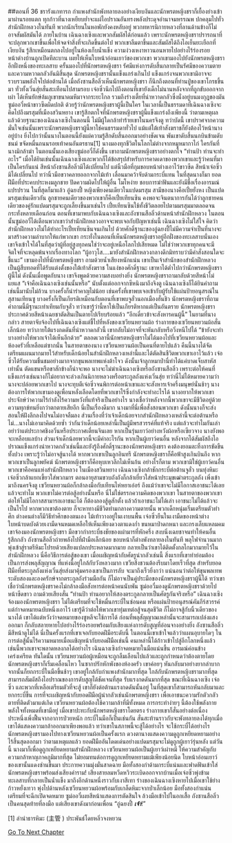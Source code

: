##ตอนที่ 36 ชรารังแกทารก
กำแพงสำนักพังทลายลงอย่างเงียบงันและนักพรตหญิงชราก็เยื้องย่างเข้ามาผ่านรอยแตก
ทุกก้าวที่นางเหยียบย่ำจะแผ่ไอปราณอันทรงพลังประดุจอำนาจมหรรณพ ปกคลุมไปทั่วสำนักฝึกหลวงในทันที
พวกนักเรียนในหอพักยังคงหลับอยู่ พวกทหารนิกายหลวงที่ลานด้านข้างก็ไม่อาจสัมผัสมันได้
ภายในบ้าน เฉินฉางเซิงและพวกสัมผัสได้ก่อนแล้ว เพราะนักพรตหญิงชราปรารถนาที่จะปลุกพวกเขาขึ้นเพื่อให้จดจำสิ่งที่จะเกิดขึ้นต่อไป
พวกเขาลืมตาขึ้นและสัมผัสได้ถึงไอเย็นยะเยือกที่เงียบงัน รู้สึกเหมือนตกลงไปอยู่ในห้องเก็บน้ำแข็ง ความง่วงเหงาหาวนอนหายไปอย่างไร้ร่องรอย
หน้าต่างบ้านถูกเปิดทีละบาน เผยให้เห็นใบหน้าอ่อนเยาว์ของพวกเขา
พวกเขามองไปยังนักพรตหญิงชราอีกฝั่งหนึ่งของทะเลสาบ
ครั้นมองไปที่นักพรตหญิงชรา รัศมีแห่งการดับสิ้นกลายเป็นรัศมีของความตายและความหวาดกลัวอันมิสิ้นสุด
นักพรตหญิงชรานั้นแข็งแกร่งเกินไป แข็งแกร่งจนพวกเขามิอาจจะรวบรวมพลังใจไปต่อต้านได้
เมื่อถังซานสือลิ่วเห็นนักพรตหญิงชรา ก็นึกถึงตอนที่ท่านปู่ของเขาโกรธขึ้นมา ทั่วทั้งเวิ่นสุ่ยสั่นสะเทือนไปสามรอบ เจ๋อซิ่วนึกไปถึงตอนที่เขายังเด็กไม่นานหลังจากที่ถูกขับออกจากเผ่า ได้เห็นยักษ์ล้มภูเขาขนาดมหึมาจากระยะไกล รวมถึงร่างเตี้ยที่น่าหวาดกลัวซึ่งนั่งอยู่บนมงกุฎของมัน
ซูม่ออวี๋หน้าขาวซีดผิดปกติ ด้วยรู้ว่านักพรตหญิงชราผู้นี้เป็นใคร
ในเวลานี้เป็นธรรมดาที่เฉินฉางเซิงจะคิดไปถึงมรสุมที่เมืองสวินหยาง เขารู้สึกตกใจที่นักพรตหญิงชราผู้นี้แข็งแกร่งถึงเพียงนี้
ว่าตามเหตุผลแล้วด้วยฐานะของเฉินฉางเซิงในตอนนี้ ไม่มีผู้ใดกล้าทำร้ายเขาในนครจิงตู ทว่าบัดนี้ เขาปราศจากความมั่นใจเช่นนั้นเพราะนักพรตหญิงชราผู้นี้หาใช่คนธรรมดาทั่วไป แม้แต่ใต้เท้าสังฆราชก็ยังต้องไว้หน้านางอยู่บ้าง ยิ่งไปกว่านั้นนางในตอนนี้ยังแผ่ความรู้สึกดับสิ้นออกมาอย่างชัดเจน
พันเขาดับสิ้นนกบินข้ามดับชนม์ ขจัดหมื่นถนนรอยเท้าคนอันตรธาน[1]
นางมองทุกชีวิตในโลกไม่ต่างจากหมูหมากาไก่ ใครกันที่นางมิกล้าฆ่า
ในตอนนั้นเองเสียงซูม่ออวี๋ก็ดังขึ้น เขาถามนักพรตหญิงชราอย่างตกใจ “ท่านป้า ท่านจะทำอะไร”
เมื่อได้ยินเช่นนั้นเฉินฉางเซิงและพวกก็ได้ข้อสรุปสำหรับการคาดเดาของพวกเขาและรู้ว่าคนที่มาเป็นใครกันแน่
สีหน้าถังซานสือลิ่วมิได้เปลี่ยนไป แต่นิ้วมือที่กุมขอบหน้าต่างเอาไว้ขาวซีด
สีหน้าเจ๋อซิ่วมิได้เปลี่ยนไป ทว่านิ้วมือขวาคลายออกจากไม้เท้า เลื่อนมาคว้าจับด้ามกระบี่แทน
ในที่สุดนางก็มา ยอดฝีมือที่ประคบประหงมลูกชาย ปัดความผิดไปให้ผู้อื่น โมโหง่าย ชอบการฆ่าฟันและยังมีชื่อเรื่องอารมณ์แปรปรวน ในที่สุดก็มาแล้ว
อู๋ฉยงปี้ หญิงเพียงคนเดียวในแปดมรสุม
สามีของนางคือเปี๋ยยั่งหง เป็นแปดมรสุมเช่นเดียวกัน
ลูกชายคนเดียวของพวกเขาก็คือเปี๋ยเทียนซิน
คงพอจะจินตนาการกันได้ว่าลูกชายคนเดียวของคู่รักแปดมรสุมจะถูกเลี้ยงขึ้นมาเช่นไร
เปี๋ยเทียนซินใช้ทั้งชีวิตลอยไปตามมรสุมมาตลอดจนกระทั่งหลายเดือนก่อน ตอนที่เขามาพบกับเฉินฉางเซิงและถังซานสือลิ่วด้านหน้าสำนักฝึกหลวง
ในตอนนั้นซูม่ออวี๋ได้เตือนพวกเขาว่าสำนักฝึกหลวงอาจจะพบเจอกับปัญหาเช่นนี้
เฉินฉางเซิงไม่ใส่ใจ คิดว่าสำนักฝึกหลวงไม่ได้ทำอะไรเปี๋ยเทียนซินจนเกินไป ด้วยศักดิ์ฐานะของอู๋ฉยงปี้ไม่มีความจำเป็นที่นางจะมาสร้างความลำบากให้แก่พวกเขา
กระทั่งในตอนที่เห็นนักพรตหญิงชราอยู่อีกฝั่งของทะเลสาบนั่นเอง เขาจึงเข้าใจได้ในที่สุดว่าผู้ที่อยู่สูงทุกคนใช่ว่าจะอยู่เหนือโลกไปเสียหมด ไม่ใช่ว่าพวกเขาทุกคนจะมีจิตใจที่จะหลุดพ้นจากเรื่องทางโลก
“ผู้อาวุโส....มายังสำนักฝึกหลวงกลางดึกมิทราบว่ามีคำสั่งสอนใดจะชี้แนะ”
เขามองไปที่นักพรตหญิงชรา ถามด้วยน้ำเสียงหนักแน่น
เขาเป็นเจ้าสำนักของสำนักฝึกหลวง เป็นผู้สืบทอดที่ได้รับแต่งตั้งของใต้เท้าสังฆราช ในแง่ของศักดิ์ฐานะ เขาหาได้ต่ำไปกว่านักพรตหญิงชราผู้นี้ไม่ ดังนั้นเมื่อพูดกับนาง เขาจึงพูดด้วยความสงบอย่างยิ่ง
นักพรตหญิงชราถามกลับด้วยสีหน้าไม่แยแส “เจ้าคือเฉินฉางเซิงเช่นนั้นหรือ”
นับตั้งแต่ออกจากซีหนิงมาถึงจิงตู เฉินฉางเซิงก็ได้ยินคำถามเช่นนี้มานับไม่ถ้วน
บางครั้งก็น่ารำคาญไม่น้อย เช่นครั้งที่เขาพบเจอเข้ากับผู้รับใช้แผ่นป้ายอนุสรณ์ในสุสานเทียนซู บางครั้งก็เป็นเกียรติเหมือนกับตอนที่เขาพบจูลั่วนอกเมืองฮั่นชิว
นักพรตหญิงชราที่ถามคำถามนี้มีฐานะเท่าเทียมกับจูลั่ว ทว่าเขารู้ว่านี้หาใช่เป็นเกียรติหากแต่เป็นอันตราย
นักพรตหญิงชราประกาศด้วยสีหน้าเฉยชาตัดสินเป็นตายไปเรียบร้อยแล้ว “อีกเดี๋ยวข้าจะสังหารคนผู้นี้”
ในยามที่นางกล่าว สายตาจับจ้องไปที่เฉินฉางเซิงแต่ชี้ไปที่หลังของเซวียนหยวนผ้อ
ร่างกายของเซวียนหยวนผ้อสั่นเล็กน้อย ทว่าภายใต้แรงกดดันที่น่าหวาดกลัวนี้ เขากลับไม่อาจที่จะหันกลับหรือวิ่งหนีไปได้
“ข้ายังจะทำบางอย่างให้พวกเจ้าได้เห็นอีกด้วย”
ตลอดเวลานี้นักพรตหญิงชราไม่ได้มองไปที่เซวียนหยวนผ้อและห้องครัวที่เหลือแต่ซากนั่น
ในสายตาของนาง เซวียนหยวนผ้อเป็นคนที่ตายไปแล้ว
คืนนี้นางได้จัดเตรียมแผนมากมายไว้สำหรับเด็กน้อยในสำนักฝึกหลวงเหล่านี้และได้ตัดสินชีวิตพวกเขาเอาไว้แล้ว
เจ๋อซิ่วได้รับความชื่นชมอย่างมากจากขุนพลเทพแห่งต้าโจว ดังนั้นเจ้าลูกหมาป่านี่ทำได้แค่บาดเจ็บสาหัสเท่านั้น ตัดแขนหรือขาสักข้างก็น่าจะพอ
นางจะไม่ฆ่าเฉินฉางเซิงหรือถังซานสือลิ่ว เพราะต่อให้คนที่แข็งแกร่งเช่นนางก็ไม่อยากจะล่วงเกินนิกายหลวงหรือตระกูลถังแห่งเวิ่นสุ่ย
ทว่านี่ไม่ได้หมายความว่านางจะปล่อยพวกเขาไป
นางจะทุบตีเจ๋อซิ่วจนพิการต่อหน้าเขาและจะสังหารเจ้าครึ่งมนุษย์นั่นช้าๆ
นางต้องการให้พวกเขามองดูเพื่อนหลั่งเลือดโดยที่พวกเขาไร้ซึ่งกำลังจะทำอะไรได้
นางอยากให้พวกเขาประจักษ์ว่าความไร้กำลังไร้ความหวังที่แท้จริงเป็นอย่างไร
นางเชื่อว่าหลังจากนี้พวกเขาจะมีชีวิตอยู่ด้วยความทุกข์ทนยิ่งกว่าตกตายเสียอีก
นี่เป็นเรื่องดีมาก นางมาที่นี่เพื่อสั่งสอนพวกเขา ดังนั้นนางก็จะส่งสอนให้ฝังลึกลงไปจนไม่อาจลืมลง
ส่วนเรื่องที่ว่าเจ้าเด็กน้อยจากสำนักฝึกหลวงเหล่านี้จะต่อต้านหรือไม่...นางไม่เอามาคิดด้วยซ้ำ ว่ากันว่าเด็กน้อยเหล่านี้เป็นผู้มีพรสวรรค์ที่แท้จริง แต่แล้วจะทำไมกันเล่า อย่าว่าแต่ประกาศชิงอวิ๋นหรือประกาศเตี่ยนจินเลย หากเป็นรุ่นเยาว์อย่างหวังผ้อหรือเซียวจาง นางยังพอจะเหลือบแลบ้าง ส่วนเจ้าเด็กน้อยพวกนี้จะมีค่าอะไรกัน
หากเป็นผู้เยาว์คนอื่น หลังจากได้สัมผัสถึงไอปราณแข็งแกร่งน่าหวาดกลัวเช่นนี้และยังรู้ถึงศักดิ์ฐานะของนักพรตหญิงชรา คงต้องยอมละทิ้งการขัดขืนทั้งปวง เพราะรู้ว่าไม่อาจสู้นางได้ หากพวกเขาเป็นลูกอินทรี นักพรตหญิงชราก็คือฟ้าสูงเกินบินถึง หากพวกเขาเป็นลูกพยัคฆ์ นักพรตหญิงชราก็คือหุบเหวลึกไม่เห็นก้น
อย่างไรก็ตาม พวกเขามิใช่ผู้เยาว์คนอื่น พวกเขาคือคนแห่งสำนักฝึกหลวง
ในเมืองสวินหยาง เฉินฉางเซิงกล้าชักกระบี่ต่อต้านจูลั่ว บนทุ่งหิมะ เจ๋อซิ่วกล้าแยกเขี้ยวใส่พวกมาร ตอนอายุสามขวบถังถังก็กล้าเยี่ยวใส่หน้าประมุขเฒ่าตระกูลถัง เพิ่งเข้ามาถึงนครจิงตู เซวียนหยวนผ้อก็กล้าลงมือกับเทียนไห่หยาเอ๋อร์
ถึงแม้ว่าเขาจะไม่มีโอกาสเอาชนะได้เลยแล้วจะทำไม พวกเขาไม่ควรต่อสู้อย่างนั้นหรือ นี่ไม่ใช่ตรรกความคิดของพวกเขา ในสายตาของพวกเขา ต่อให้ไม่มีโอกาสสามารถเอาชนะได้ ก็ต้องลองสู้ดูสักตั้ง แล้วถ้าเอาชนะไม่ได้เล่า เอาชนะไม่ได้แล้วจะเป็นไรไป หากพวกเขาต้องตาย ก็จะหาทางมีชีวิตท่ามกลางความตายนั้น
พวกเด็กหนุ่มเริ่มเตรียมตัวทำศึก ต่างคนต่างก็มีวิธีทำศึกของตนเอง
ไม้เท้าวางอยู่ในเงาบนพื้น เจ๋อซิ่วยืนในเงามืดของหน้าต่าง ใบหน้าบดบังด้วยเงามืดจนหมดเหลือให้เห็นเพียงดวงตาแดงก่ำ ขนหมาป่าดกหนา และกรงเล็บแหลมคม เขาจ้องมองนักพรตหญิงชรา มือขวากำกระบี่ธงชัยของเผ่ามารที่หักครึ่ง สงบนิ่งเฉยชาจนทำให้คนอื่นรู้สึกกลัว
ถังซานสือลิ่วถ่ายพลังไปที่ฝ่ามือเล็กน้อย ขอบหน้าก็ต่างพังทลายลงในทันที พลุไฟจำนวนมากพุ่งเข้าสู่ราตรีหิมะโปรยด้วยเสียงแปลกประหลาดมากมาย กลายเป็นว่าเขาได้ติดตั้งกลไกมากมายไว้ในสำนักฝึกหลวง นี่คือวิธีการต่อสู้ของเขา เมื่อเผชิญหน้ากับศัตรูน่ากลัวเช่นนี้ สิ่งแรกที่เขาทำย่อมต้องเป็นการส่งพลุสัญญาณ ที่แห่งนี้อยู่ใกล้กับวังหลวงมาก เซวียสิ่งชวนต้องรีบมาโดยเร็วที่สุด สำหรับยอดฝีมือที่ตระกูลถังแห่งเวิ่นสุ่ยส่งมาคุ้มครองเขาเป็นการลับ จะมาถึงเร็วยิ่งกว่า แน่นอนว่าต่อให้ขุนพลเทพระดับสองและองครักษ์จากตระกูลถังร่วมมือกัน ก็ไม่อาจเป็นคู่ประมือของนักพรตหญิงชราผู้นี้ได้ ทว่าเขาเชื่อว่านักพรตหญิงชราคงไม่กล้าลงมือสังหารต่อหน้าคนนับพัน
ซูม่ออวี๋มองดูนักพรตหญิงชราด้วยไปหน้าซีดขาว ถามด้วยเสียงสั่น “ท่านป้า ท่านอยากให้สองตระกูลกลายเป็นศัตรูกันจริงหรือ”
เฉินฉางเซิงจ้องมองนักพรตหญิงชรา ไม่ได้เตรียมที่จะใช้หมื่นกระบี่ในซ่อนคม หรือแผ่นป้ายอนุสรณ์คัมภีร์สวรรค์ แต่กำจดหมายฉบับหนึ่งเอาไว้ เขารู้ดีว่าต่อให้พวกเขาทุ่มเทต่อสู้จนสุดชีวิต ก็ไม่อาจสู้กับนิ้วเดียวของนางได้ เขาได้แต่หวังว่าจดหมายของซูหลีจะใช้การได้
ก่อนที่พลุสัญญาณเหล่านั้นจะสามารถเปล่งแสงออกมา ก็กลับสลายหายไปอย่างไร้ร่องรอยพร้อมกับเสียงแห่งการดับสูญที่อ่อนจางอย่างยิ่ง
ถังซานสือลิ่วมีสีหน้าดูไม่ได้ นี่เป็นครั้งแรกที่เขาเจอกับยอดฝีมือระดับนี้ ในตอนนี้เขาเข้าใจแล้วว่าแผนอุบายใดๆ ในการต่อสู้นั้นไร้ความหมายเมื่อเผชิญหน้ากับยอดฝีมือเช่นนี้ คนเหล่านี้ได้ก้าวเข้าไปสู่อีกโลกหนึ่งแล้ว เช่นนี้พวกเขาจะพลาดหลงกลได้อย่างไร
เฉินฉางเซิงกำจดหมายในมือแน่นขึ้น อารมณ์ค่อนข้างเคร่งเครียด
ทันใดนั้น เซวียนหยวนผ้อผู้เหมือนจะถูกลืมเลือนไปแล้วและถูกกำหนดว่าต้องตายโดยนักพรตหญิงชราก็เริ่มเคลื่อนไหว
ในซากปรักหักพังของห้องครัว เขาค่อยๆ หันกลับมาอย่างยากลำบาก จากนั้นก็ยกกระบี่ในมือขึ้นช้าๆ
เขาอยู่ใกล้กับกำแพงสำนักมากที่สุด ใกล้กับนักพรตหญิงชรามากที่สุด สามารถสัมผัสถึงไอปราณของการดับสูญได้ชัดเจนที่สุด รับแรงกดดันมากที่สุด
ขณะที่เฉินฉางเซิง เจ๋อซิ่ว และพวกที่เหลือเตรียมตัวที่จะสู้ เขาก็ยังต่อต้านแรงกดดันนั้นอยู่
ในที่สุดเขาก็สามารถหันกลับมาและยกกระบี่ขึ้น
การที่จะเผชิญหน้ากับยอดฝีมือผู้น่ากลัวเช่นนักพรตหญิงชรา เพื่อเอาชนะความรักตัวกลัวตายที่ติดตัวมาแต่เกิด เซวียนหยวนผ้อต้องใช้ความกล้าที่มีทั้งหมด
การกระทำง่ายๆ นี้ต้องใช้พลังกายพลังใจทั้งหมดที่เขามีอยู่
เมื่อเขาปะทะกับนักพรตหญิงชราโดยตรง ร่างกายเขาก็สั่นอย่างต่อเนื่องประหนึ่งเพิ่งฟื้นจากอาการป่วยหนัก กระบี่ในมือก็เป็นเช่นกัน สั่นสะท้านราวกับจะพังทลายลงได้ทุกเมื่อ
เขาได้แสดงความกล้าออกมาเพียงพอแล้ว ทว่าเขาในสภาพนี้จะสู้ได้อย่างไร จะใช้กระบี่ได้อย่างไร
นักพรตหญิงชรามองไปทางเซวียนหยวนผ้อเป็นครั้งแรก
ดวงตานางแสดงความดูถูกเหยียดหยามอย่างไร้สิ้นสุดออกมา
ว่าตามเหตุผลแล้ว ยอดฝีมืออันโดดเด่นอย่างแปดมรสุมจะไม่ดูถูกผู้เยาว์รุ่นหลัง
แต่วันนี้ นางมาก็เพื่อดูถูกเหยียดหยามสำนักฝึกหลวง
เซวียนหยวนผ้อเป็นผู้เยาว์เผ่าหมี ให้ความสำคัญกับความกล้าหาญภาคภูมิมากที่สุด ไม่ยอมทนต่อการดูถูกเหยียดหยามแม้เพียงน้อยนิด
ใบหน้าอ่อนเยาว์ของเขานั้นแดงซ่านขึ้นมา ประกายความมุ่งมั่นสาดฉาย มือทั้งสองกำด้ามกระบี่แน่นและฟาดฟันเข้าใส่นักพรตหญิงชราพร้อมส่งเสียงคำราม!
เสียงสายลมหวีดหวิวระเบิดออกจากบ้านเมื่อเจ๋อซิ่วพุ่งข้ามทะเลสาบที่กลายเป็นน้ำแข็ง มาถึงอีกด้านหนึ่งราวกับเงาสีเทา
ร่างของเฉินฉางเซิงหายไปเมื่อเขาใช้ย่างก้าวหยั่งเทวา พุ่งไปด้านหลังเซวียนหยวนผ้อพร้อมกับเกล็ดหิมะจากป่าเล็กน้อย มือทั้งสองกำแน่นเตรียมที่จะฉีกเปิดจดหมาย
ซูม่ออวี๋เผยสีหน้าแสดงการตัดสินใจ ล้วงมือเข้าไปในอกเสื้อ
ถังซานสือลิ่วเป็นคนสุดท้ายที่ลงมือ แต่เสียงเขาดังมาก่อนเพื่อน
“อู๋ฉยงปี้ ***เจ้า***!”

[1] ลำนำธารหิมะ (主管 ) ประพันธ์โดยหลิ่วจงหยวน


[Go To Next Chapter]( ./546.md)